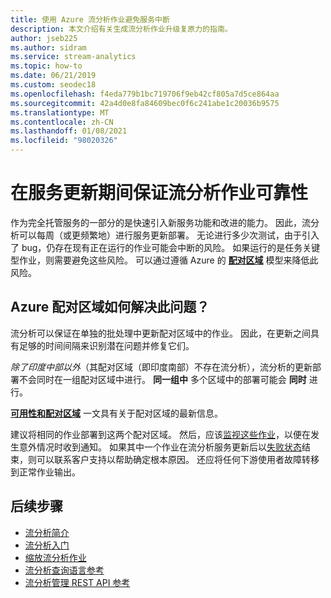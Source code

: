```yaml
---
title: 使用 Azure 流分析作业避免服务中断
description: 本文介绍有关生成流分析作业升级复原力的指南。
author: jseb225
ms.author: sidram
ms.service: stream-analytics
ms.topic: how-to
ms.date: 06/21/2019
ms.custom: seodec18
ms.openlocfilehash: f4eda779b1bc719706f9eb42cf805a7d5ce864aa
ms.sourcegitcommit: 42a4d0e8fa84609bec0f6c241abe1c20036b9575
ms.translationtype: MT
ms.contentlocale: zh-CN
ms.lasthandoff: 01/08/2021
ms.locfileid: "98020326"
---
```

# <a name="guarantee-stream-analytics-job-reliability-during-service-updates"></a>在服务更新期间保证流分析作业可靠性

作为完全托管服务的一部分的是快速引入新服务功能和改进的能力。 因此，流分析可以每周（或更频繁地）进行服务更新部署。 无论进行多少次测试，由于引入了 bug，仍存在现有正在运行的作业可能会中断的风险。 如果运行的是任务关键型作业，则需要避免这些风险。 可以通过遵循 Azure 的 **[配对区域](../best-practices-availability-paired-regions.md)** 模型来降低此风险。 

## <a name="how-do-azure-paired-regions-address-this-concern"></a>Azure 配对区域如何解决此问题？

流分析可以保证在单独的批处理中更新配对区域中的作业。 因此，在更新之间具有足够的时间间隔来识别潜在问题并修复它们。

_除了印度中部以外_（其配对区域（即印度南部）不存在流分析），流分析的更新部署不会同时在一组配对区域中进行。 **同一组中** 多个区域中的部署可能会 **同时** 进行。

**[可用性和配对区域](../best-practices-availability-paired-regions.md)** 一文具有关于配对区域的最新信息。

建议将相同的作业部署到这两个配对区域。 然后，应该[监视这些作业](./stream-analytics-set-up-alerts.md#scenarios-to-monitor)，以便在发生意外情况时收到通知。 如果其中一个作业在流分析服务更新后以[失败状态](./job-states.md)结束，则可以联系客户支持以帮助确定根本原因。 还应将任何下游使用者故障转移到正常作业输出。

## <a name="next-steps"></a>后续步骤

* [流分析简介](stream-analytics-introduction.md)
* [流分析入门](stream-analytics-real-time-fraud-detection.md)
* [缩放流分析作业](stream-analytics-scale-jobs.md)
* [流分析查询语言参考](/stream-analytics-query/stream-analytics-query-language-reference)
* [流分析管理 REST API 参考](/rest/api/streamanalytics/)